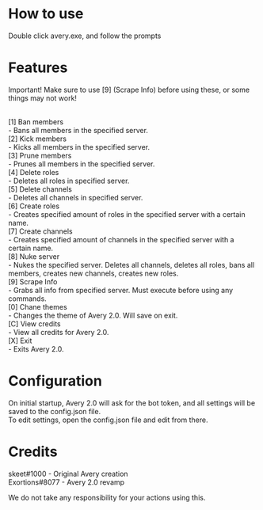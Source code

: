 # How to use
Double click avery.exe, and follow the prompts

# Features
Important! Make sure to use [9] (Scrape Info) before using these, or some things may not work!<br><br>

[1] Ban members
<br> - Bans all members in the specified server.<br>
[2] Kick members
<br> - Kicks all members in the specified server.<br>
[3] Prune members
<br> - Prunes all members in the specified server.<br>
[4] Delete roles
<br> - Deletes all roles in specified server.<br>
[5] Delete channels
<br> - Deletes all channels in specified server.<br>
[6] Create roles
<br> - Creates specified amount of roles in the specified server with a certain name.<br>
[7] Create channels
<br> - Creates specified amount of channels in the specified server with a certain name.<br>
[8] Nuke server
<br> - Nukes the specified server. Deletes all channels, deletes all roles, bans all members, creates new channels, creates new roles.<br>
[9] Scrape Info
<br> - Grabs all info from specified server. Must execute before using any commands.<br>
[0] Chane themes
<br> - Changes the theme of Avery 2.0. Will save on exit.<br>
[C] View credits
<br> - View all credits for Avery 2.0.<br>
[X] Exit
<br> - Exits Avery 2.0.<br>

# Configuration
On initial startup, Avery 2.0 will ask for the bot token, and all settings will be saved to the config.json file.<br>
To edit settings, open the config.json file and edit from there.

# Credits
skeet#1000 - Original Avery creation<br>
Exortions#8077 - Avery 2.0 revamp

We do not take any responsibility for your actions using this.